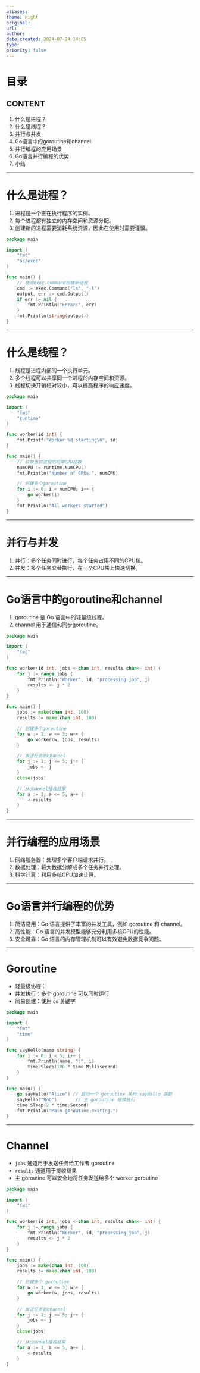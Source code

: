 ```yaml
---
aliases: 
theme: night
original: 
url: 
author: 
date_created: 2024-07-24 14:05
type: 
priority: false
---
```


# 目录

## CONTENT

1. 什么是进程？
2. 什么是线程？
3. 并行与并发
4. Go语言中的goroutine和channel
5. 并行编程的应用场景
6. Go语言并行编程的优势
7. 小结

---

# 什么是进程？

1. 进程是一个正在执行程序的实例。
2. 每个进程都有独立的内存空间和资源分配。
3. 创建新的进程需要消耗系统资源，因此在使用时需要谨慎。

```go
package main

import (
	"fmt"
	"os/exec"
)

func main() {
	// 使用exec.Command创建新进程
	cmd := exec.Command("ls", "-l")
	output, err := cmd.Output()
	if err != nil {
		fmt.Println("Error:", err)
	}
	fmt.Println(string(output))
}
```

---

# 什么是线程？

1. 线程是进程内部的一个执行单元。
2. 多个线程可以共享同一个进程的内存空间和资源。
3. 线程切换开销相对较小，可以提高程序的响应速度。

```go
package main

import (
	"fmt"
	"runtime"
)

func worker(id int) {
	fmt.Printf("Worker %d starting\n", id)
}

func main() {
	// 获取当前进程的可用CPU核数
	numCPU := runtime.NumCPU()
	fmt.Println("Number of CPUs:", numCPU)

	// 创建多个goroutine
	for i := 0; i < numCPU; i++ {
		go worker(i)
	}
	fmt.Println("All workers started")
}
```

---

# 并行与并发

1. 并行：多个任务同时进行，每个任务占用不同的CPU核。
2. 并发：多个任务交替执行，在一个CPU核上快速切换。

---

# Go语言中的goroutine和channel

1. goroutine 是 Go 语言中的轻量级线程。
2. channel 用于通信和同步goroutine。

```go
package main

import (
	"fmt"
)

func worker(id int, jobs <-chan int, results chan<- int) {
	for j := range jobs {
		fmt.Println("Worker", id, "processing job", j)
		results <- j * 2
	}
}

func main() {
	jobs := make(chan int, 100)
	results := make(chan int, 100)

	// 创建多个goroutine
	for w := 1; w <= 3; w++ {
		go worker(w, jobs, results)
	}

	// 发送任务到channel
	for j := 1; j <= 5; j++ {
		jobs <- j
	}
	close(jobs)

	// 从channel接收结果
	for a := 1; a <= 5; a++ {
		<-results
	}
}
```

---

# 并行编程的应用场景

1. 网络服务器：处理多个客户端请求并行。
2. 数据处理：将大数据分解成多个任务并行处理。
3. 科学计算：利用多核CPU加速计算。

---

# Go语言并行编程的优势

1. 简洁易用：Go 语言提供了丰富的并发工具，例如 goroutine 和 channel。
2. 高性能：Go 语言的并发模型能够充分利用多核CPU的性能。
3. 安全可靠：Go 语言的内存管理机制可以有效避免数据竞争问题。
---
# **Goroutine**

* 轻量级协程：
* 并发执行：多个 goroutine 可以同时运行
* 简易创建：使用 `go` 关键字

```go
package main

import (
	"fmt"
	"time"
)

func sayHello(name string) {
	for i := 0; i < 5; i++ {
		fmt.Println(name, ":", i)
		time.Sleep(100 * time.Millisecond)
	}
}

func main() {
	go sayHello("Alice") // 启动一个 goroutine 执行 sayHello 函数
	sayHello("Bob")       // 主 goroutine 继续执行
	time.Sleep(2 * time.Second)
	fmt.Println("Main goroutine exiting.")
}
```


---

# **Channel**

- `jobs` 通道用于发送任务给工作者 goroutine
- `results` 通道用于接收结果
- 主 goroutine 可以安全地将任务发送给多个 worker goroutine

```go
package main

import (
	"fmt"
)

func worker(id int, jobs <-chan int, results chan<- int) {
	for j := range jobs {
		fmt.Println("Worker", id, "processing job", j)
		results <- j * 2
	}
}

func main() {
	jobs := make(chan int, 100)
	results := make(chan int, 100)

	// 创建多个 goroutine
	for w := 1; w <= 3; w++ {
		go worker(w, jobs, results)
	}

	// 发送任务到channel
	for j := 1; j <= 5; j++ {
		jobs <- j
	}
	close(jobs)

	// 从channel接收结果
	for a := 1; a <= 5; a++ {
		<-results
	}
}
```







